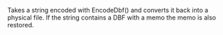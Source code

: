 ﻿Takes a string encoded with EncodeDbf() and converts it back into a physical file. If the string contains a DBF with a memo the memo is also restored.